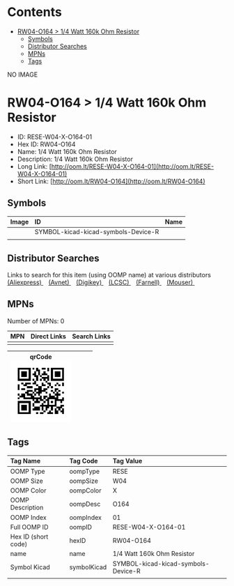 



Contents
========

* [RW04-O164 > 1/4 Watt 160k Ohm Resistor](#rw04-o164--14-watt-160k-ohm-resistor)
	* [Symbols](#symbols)
	* [Distributor Searches](#distributor-searches)
	* [MPNs](#mpns)
	* [Tags](#tags)
  
NO IMAGE  
# RW04-O164 > 1/4 Watt 160k Ohm Resistor

- ID: RESE-W04-X-O164-01
- Hex ID: RW04-O164
- Name: 1/4 Watt 160k Ohm Resistor
- Description: 1/4 Watt 160k Ohm Resistor
- Long Link: [http://oom.lt/RESE-W04-X-O164-01](http://oom.lt/RESE-W04-X-O164-01)
- Short Link: [http://oom.lt/RW04-O164](http://oom.lt/RW04-O164)

## Symbols
  

|Image|ID|Name|
| :--- | :--- | :--- |
|![]()|SYMBOL-kicad-kicad-symbols-Device-R||
||||

## Distributor Searches
  
Links to search for this item (using OOMP name) at various distributors  
[(Aliexpress) ](https://www.aliexpress.com/wholesale?SearchText=11171/4+Watt+160k+Ohm+Resistor)&nbsp;&nbsp;&nbsp;[(Avnet) ](https://www.avnet.com/shop/us/search/1/4+Watt+160k+Ohm+Resistor)&nbsp;&nbsp;&nbsp;[(Digikey) ](https://www.digikey.co.uk/en/products/result?s=1/4+Watt+160k+Ohm+Resistor)&nbsp;&nbsp;&nbsp;[(LCSC) ](https://www.lcsc.com/search?q=1/4+Watt+160k+Ohm+Resistor)&nbsp;&nbsp;&nbsp;[(Farnell) ](https://uk.farnell.com/search?st=1/4+Watt+160k+Ohm+Resistor)&nbsp;&nbsp;&nbsp;[(Mouser) ](https://www.mouser.com/c/?q=1/4+Watt+160k+Ohm+Resistor)&nbsp;&nbsp;&nbsp;
## MPNs
  
Number of MPNs: 0  

|MPN|Direct Links|Search Links|
| :--- | :--- | :--- |
||||
  

|qrCode<br>[![](https://raw.githubusercontent.com/oomlout/oomlout_OOMP_parts_V2/main/RESE/W04/X/O164/01/qrCode_140.png)](https://github.com/oomlout/oomlout_OOMP_parts_V2/tree/main/RESE/W04/X/O164/01/qrCode.png)||||
| :---: | :---: | :---: | :---: |

## Tags
  

|Tag Name|Tag Code|Tag Value|
| :--- | :--- | :--- |
|OOMP Type|oompType|RESE|
|OOMP Size|oompSize|W04|
|OOMP Color|oompColor|X|
|OOMP Description|oompDesc|O164|
|OOMP Index|oompIndex|01|
|Full OOMP ID|oompID|RESE-W04-X-O164-01|
|Hex ID (short code)|hexID|RW04-O164|
|name|name|1/4 Watt 160k Ohm Resistor|
|Symbol Kicad|symbolKicad|SYMBOL-kicad-kicad-symbols-Device-R|
||||
